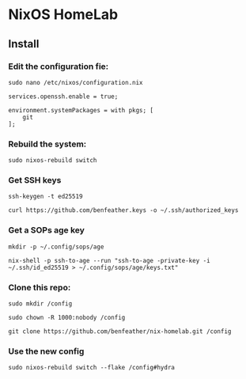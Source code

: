 # NixOS HomeLab

## Install

### Edit the configuration fie:

`sudo nano /etc/nixos/configuration.nix`

```
services.openssh.enable = true;

environment.systemPackages = with pkgs; [
	git
];
```

### Rebuild the system:

`sudo nixos-rebuild switch`

### Get SSH keys

`ssh-keygen -t ed25519`

`curl https://github.com/benfeather.keys -o ~/.ssh/authorized_keys`

### Get a SOPs age key

`mkdir -p ~/.config/sops/age`

`nix-shell -p ssh-to-age --run "ssh-to-age -private-key -i ~/.ssh/id_ed25519 > ~/.config/sops/age/keys.txt"`

### Clone this repo: 

`sudo mkdir /config`

`sudo chown -R 1000:nobody /config`

`git clone https://github.com/benfeather/nix-homelab.git /config`

### Use the new config

`sudo nixos-rebuild switch --flake /config#hydra`
